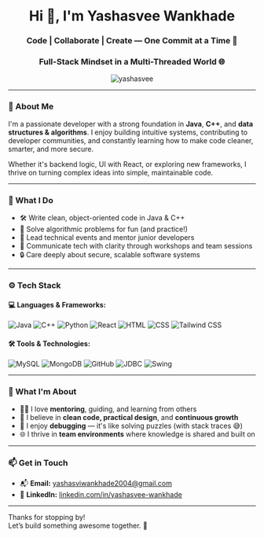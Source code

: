 <h1 align="center">Hi 👋, I'm Yashasvee Wankhade</h1>
<h3 align="center">Code | Collaborate | Create — One Commit at a Time 🚀</h3>
<h3 align="center">Full-Stack Mindset in a Multi-Threaded World 🌐</h3>

<p align="center">
  <img src="https://komarev.com/ghpvc/?username=YashasveeWankhade&label=Profile%20views&color=0e75b6&style=flat" alt="yashasvee" />
</p>

---

### 👋 About Me

I'm a passionate developer with a strong foundation in **Java**, **C++**, and **data structures & algorithms**. I enjoy building intuitive systems, contributing to developer communities, and constantly learning how to make code cleaner, smarter, and more secure.

Whether it's backend logic, UI with React, or exploring new frameworks, I thrive on turning complex ideas into simple, maintainable code.

---

### 💼 What I Do

- 🛠️ Write clean, object-oriented code in Java & C++
- 🎯 Solve algorithmic problems for fun (and practice!)
- 👥 Lead technical events and mentor junior developers
- 📣 Communicate tech with clarity through workshops and team sessions
- 🔒 Care deeply about secure, scalable software systems

---

### ⚙️ Tech Stack

#### 💻 Languages & Frameworks:
![Java](https://img.shields.io/badge/Java-%23ED8B00.svg?style=flat-square&logo=java&logoColor=white)
![C++](https://img.shields.io/badge/C++-%2300599C.svg?style=flat-square&logo=c%2B%2B&logoColor=white)
![Python](https://img.shields.io/badge/Python-3670A0?style=flat-square&logo=python&logoColor=white)
![React](https://img.shields.io/badge/React-20232A?style=flat-square&logo=react&logoColor=61DAFB)
![HTML](https://img.shields.io/badge/HTML5-E34F26?style=flat-square&logo=html5&logoColor=white)
![CSS](https://img.shields.io/badge/CSS3-1572B6?style=flat-square&logo=css3&logoColor=white)
![Tailwind CSS](https://img.shields.io/badge/Tailwind_CSS-38B2AC?style=flat-square&logo=tailwind-css&logoColor=white)

#### 🛠️ Tools & Technologies:
![MySQL](https://img.shields.io/badge/MySQL-005C84?style=flat-square&logo=mysql&logoColor=white)
![MongoDB](https://img.shields.io/badge/MongoDB-4EA94B?style=flat-square&logo=mongodb&logoColor=white)
![GitHub](https://img.shields.io/badge/GitHub-%23121011.svg?style=flat-square&logo=github&logoColor=white)
![JDBC](https://img.shields.io/badge/JDBC-blue?style=flat-square)
![Swing](https://img.shields.io/badge/Java%20Swing-UI-orange?style=flat-square)

---

### 🤝 What I'm About

- 🧑‍🏫 I love **mentoring**, guiding, and learning from others
- 🧠 I believe in **clean code, practical design**, and **continuous growth**
- 🧩 I enjoy **debugging** — it's like solving puzzles (with stack traces 😅)
- 🌐 I thrive in **team environments** where knowledge is shared and built on

---

### 📫 Get in Touch

- 📬 **Email:** yashasviwankhade2004@gmail.com  
- 💼 **LinkedIn:** [linkedin.com/in/yashasvee-wankhade](https://linkedin.com/in/yashasvee-wankhade)

---

Thanks for stopping by!  
Let’s build something awesome together. 🚀
